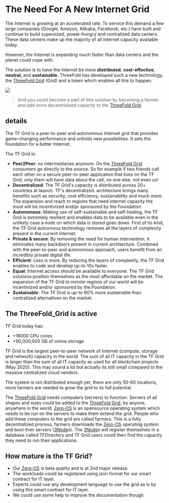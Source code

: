 # The Need For A New Internet Grid

The Internet is growing at an accelerated rate. To service this demand a few large companies (Google, Amazon, Alibaba, Facebook, etc.) have built and continue to build supersized, power-hungry and centralized data centers. These data centers make up the majority of all Internet capacity available today.

However, the Internet is expanding much faster than data centers and the planet could cope with.

The solution is to have the Internet be more **distributed**, **cost**-**effective**, **neutral,** and **sustainable**. ThreeFold has developed such a new technology, the [ThreeFold Grid](threefold__threefold_grid) (Grid) and a token which enables all this to happen.

![](sdk__tf_principle_banner.png  )

> And you could become a part of this solution by becoming a farmer and add more decentralized capacity to the [ThreeFold Grid](threefold__threefold_grid).

## details

The TF Grid is a peer-to-peer and autonomous Internet grid that provides game-changing performance and unfolds new possibilities. It sets the foundation for a better Internet.

The TF Grid is:

- **Peer2Peer**: no intermediaries anymore. On the [ThreeFold Grid](threefold__threefold_grid) consumers go directly to the source. So for example if two friends call each other on a secure peer-to-peer application that lives on the TF Grid, only them will have data about the call, no one else, not even us!
- **Decentralized**: The TF Grid's capacity is distributed across 20+ countries at launch. TF's decentralized. architecture brings many benefits such as security, cost efficiency, sustainability and much more. The expansion and reach to regions that need internet capacity the most will be incentivized and/pr sponsored by the Foundation.
- **Autonomous**: Making use of self-sustainable and self-healing, the TF Grid is extremely resilient and enables data to be available even in the unlikely case a node on which data is stored goes down. First of tis kind, the TF Grid autnomous technology removes all the layers of complexity present in the current internet.
- **Private & secure**: By removing the need for human intervention, it eliminates many backdoors present in current architecture. Combined with the peer-to-peer and autonomous approach, users benefit from an incredibly private digital life.
- **Efficient**: Less is more. By reducing the layers of complexity, the TF Grid enables to code and develop up-to 10x faster.
- **Equal**: Internet access should be available to everyone. The TF Grid solutions position themselves as the most affordable on the market. The expansion of the TF Grid to remote regions of our world will be incentivized and/or sponsored by the Foundation.
- **Sustainable**: The TF Grid is up-to 90% more sustainable than centralized alternatives on the market.

## The ThreeFold_Grid is active

TF Grid today has:

- +18000 CPU cores
- +90,000,000 GB of online storage

TF Grid is the largest peer-to-peer network of Internet (compute, storage and network) capacity in the world. The sum of all IT capacity in the TF Grid is larger than the sum of all IT capacity as used for all blockchain projects (May 2020). This may sound a lot but actually its still small compared to the massive centralized cloud vendors.

The system is not distributed enough yet, there are only 50-60 locations, more farmers are needed to grow the grid to its full potential.

The [ThreeFold Grid](threefold__threefold_grid) needs computers (servers) to function. Servers of all shapes and sizes could be added to the [ThreeFold Grid](threefold__threefold_grid), by anyone, anywhere in the world. [Zero-OS](threefold__zos) is an opensource operating system which needs to be run on the servers to make them extend the grid. People who add these computers to the grid are called farmers. This is a fully decentralized process, farmers downloads the [Zero-OS](threefold__zos) operating system and boot their servers ([3Node](threefold__3node)s). The [3Node](threefold__3node)s will register themselves in a database called TFDirectory and TF Grid users could then find the capacity they need to run their applications.

## How mature is the TF Grid?

- Our [Zero-OS](threefold__zos) is beta quality and is at 2nd major release.
- The workloads could be registered using json format for our smart contract for IT layer.
- Experts could use any development language to use the grid as is by using this smart contract for IT layer.
- We could use some help to improve the documentation though.
